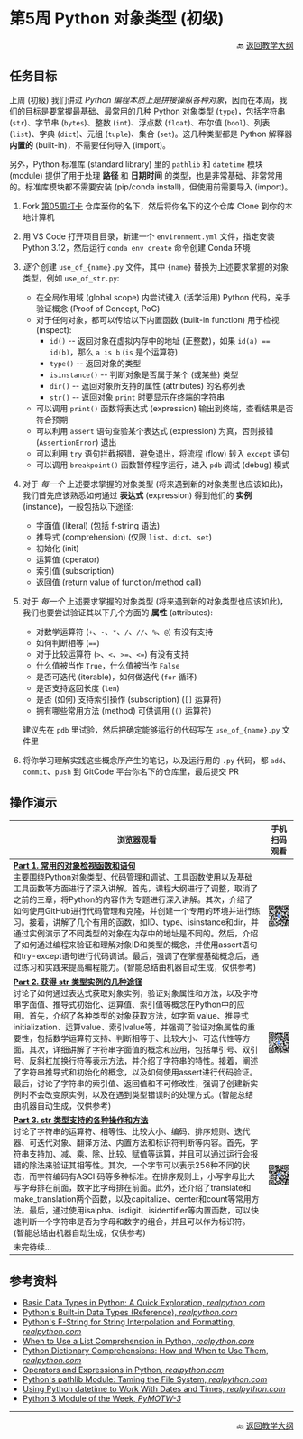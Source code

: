 # 第5周 Python 对象类型 (初级)

<p align="right">🔙 <a href="https://gitcode.com/cueb-fintech/courses#%E6%95%99%E5%AD%A6%E5%A4%A7%E7%BA%B2">返回教学大纲</a></p>

## 任务目标

上周 (初级) 我们讲过 *Python 编程本质上是拼接操纵各种对象*，因而在本周，我们的目标是要掌握最基础、最常用的几种 Python 对象类型 (`type`)，包括字符串 (`str`)、字节串 (`bytes`)、整数 (`int`)、浮点数 (`float`)、布尔值 (`bool`)、列表 (`list`)、字典 (`dict`)、元组 (`tuple`)、集合 (`set`)。这几种类型都是 Python 解释器 **内置的** (built-in)，不需要任何导入 (import)。

另外，Python 标准库 (standard library) 里的 `pathlib` 和 `datetime` 模块 (module) 提供了用于处理 **路径** 和 **日期时间** 的类型，也是非常基础、非常常用的。标准库模块都不需要安装 (pip/conda install)，但使用前需要导入 (import)。

1. Fork [第05周打卡](https://gitcode.com/cueb-fintech/week05) 仓库至你的名下，然后将你名下的这个仓库 Clone 到你的本地计算机
1. 用 VS Code 打开项目目录，新建一个 `environment.yml` 文件，指定安装 Python 3.12，然后运行 `conda env create` 命令创建 Conda 环境
1. *逐个* 创建 `use_of_{name}.py` 文件，其中 `{name}` 替换为上述要求掌握的对象类型，例如 `use_of_str.py`:

    - 在全局作用域 (global scope) 内尝试键入 (活学活用) Python 代码，亲手验证概念 (Proof of Concept, PoC)
    - 对于任何对象，都可以传给以下内置函数 (built-in function) 用于检视 (inspect):
        - `id()` -- 返回对象在虚拟内存中的地址 (正整数)，如果 `id(a) == id(b)`，那么 `a is b` (`is` 是个运算符)
        - `type()` -- 返回对象的类型
        - `isinstance()` -- 判断对象是否属于某个 (或某些) 类型
        - `dir()` -- 返回对象所支持的属性 (attributes) 的名称列表
        - `str()` -- 返回对象 `print` 时要显示在终端的字符串
    - 可以调用 `print()` 函数将表达式 (expression) 输出到终端，查看结果是否符合预期
    - 可以利用 `assert` 语句查验某个表达式 (expression) 为真，否则报错 (`AssertionError`) 退出
    - 可以利用 `try` 语句拦截报错，避免退出，将流程 (flow) 转入 `except` 语句
    - 可以调用 `breakpoint()` 函数暂停程序运行，进入 `pdb` 调试 (debug) 模式

1. 对于 *每一个* 上述要求掌握的对象类型 (将来遇到新的对象类型也应该如此)，我们首先应该熟悉如何通过 **表达式** (expression) 得到他们的 **实例** (instance)，一般包括以下途径:

    - 字面值 (literal) (包括 f-string 语法)
    - 推导式 (comprehension) (仅限 `list`、`dict`、`set`)
    - 初始化 (init)
    - 运算值 (operator)
    - 索引值 (subscription)
    - 返回值 (return value of function/method call)

1. 对于 *每一个* 上述要求掌握的对象类型 (将来遇到新的对象类型也应该如此)，我们也要尝试验证其以下几个方面的 **属性** (attributes):

    - 对数学运算符 (`+`、`-`、`*`、`/`、`//`、`%`、`@`) 有没有支持
    - 如何判断相等 (`==`)
    - 对于比较运算符 (`>`、`<`、`>=`、`<=`) 有没有支持
    - 什么值被当作 `True`，什么值被当作 `False`
    - 是否可迭代 (iterable)，如何做迭代 (`for` 循环)
    - 是否支持返回长度 (`len`)
    - 是否 (如何) 支持索引操作 (subscription) (`[]` 运算符)
    - 拥有哪些常用方法 (method) 可供调用 (`()` 运算符)

   建议先在 `pdb` 里试验，然后把确定能够运行的代码写在 `use_of_{name}.py` 文件里

1. 将你学习理解实践这些概念所产生的笔记，以及运行用的 `.py` 代码，都 `add`、`commit`、`push` 到 GitCode 平台你名下的仓库里，最后提交 PR

## 操作演示

|浏览器观看|手机扫码观看|
|----------------|----------|
|[**Part 1. 常用的对象检视函数和语句**](https://meeting.tencent.com/crm/2G7PQM1866)</br>主要围绕Python对象类型、代码管理和调试、工具函数使用以及基础工具函数等方面进行了深入讲解。首先，课程大纲进行了调整，取消了之前的三章，将Python的内容作为专题进行深入讲解。其次，介绍了如何使用GitHub进行代码管理和克隆，并创建一个专用的环境并进行练习。接着，讲解了几个有用的函数，如ID、type、isinstance和dir，并通过实例演示了不同类型的对象在内存中的地址是不同的。然后，介绍了如何通过编程来验证和理解对象ID和类型的概念，并使用assert语句和try-except语句进行代码调试。最后，强调了在掌握基础概念后，通过练习和实践来提高编程能力。(智能总结由机器自动生成，仅供参考)|![二维码](images/qr-week05-part1.png)|
|[**Part 2. 获得 str 类型实例的几种途径**](https://meeting.tencent.com/crm/KEV875E7d3)</br>讨论了如何通过表达式获取对象实例，验证对象属性和方法，以及字符串字面值、推导式初始化、运算值、索引值等概念在Python中的应用。首先，介绍了各种类型的对象获取方法，如字面 value、推导式 initialization、运算value、索引value等，并强调了验证对象属性的重要性，包括数学运算符支持、判断相等于、比较大小、可迭代性等方面。其次，详细讲解了字符串字面值的概念和应用，包括单引号、双引号、反斜杠加换行符等表示方法，并介绍了字符串的特性。接着，阐述了字符串推导式和初始化的概念，以及如何使用assert进行代码验证。最后，讨论了字符串的索引值、返回值和不可修改性，强调了创建新实例时不会改变原实例，以及在遇到类型错误时的处理方式。(智能总结由机器自动生成，仅供参考)|![二维码](images/qr-week05-part2.png)|
|[**Part 3. str 类型支持的各种操作和方法**](https://meeting.tencent.com/crm/KzWZm8PWbc)</br>讨论了字符串的运算符、相等性、比较大小、编码、排序规则、迭代器、可迭代对象、翻译方法、内置方法和标识符判断等内容。首先，字符串支持加、减、乘、除、比较、赋值等运算，并且可以通过运行会报错的除法来验证其相等性。其次，一个字节可以表示256种不同的状态，而字符编码有ASCII码等多种标准。在排序规则上，小写字母比大写字母排在前面，数字比字母排在前面。此外，还介绍了translate和make_translation两个函数，以及capitalize、center和count等常用方法。最后，通过使用isalpha、isdigit、isidentifier等内置函数，可以快速判断一个字符串是否为字母和数字的组合，并且可以作为标识符。(智能总结由机器自动生成，仅供参考)|![二维码](images/qr-week05-part3.png)|
|未完待续...||

## 参考资料

- [Basic Data Types in Python: A Quick Exploration, *realpython.com*](https://realpython.com/python-data-types/)
- [Python's Built-in Data Types (Reference), *realpython.com*](https://realpython.com/ref/builtin-types/)
- [Python's F-String for String Interpolation and Formatting, *realpython.com*](https://realpython.com/python-f-strings/)
- [When to Use a List Comprehension in Python, *realpython.com*](https://realpython.com/list-comprehension-python/)
- [Python Dictionary Comprehensions: How and When to Use Them, *realpython.com*](https://realpython.com/python-dictionary-comprehension/)
- [Operators and Expressions in Python, *realpython.com*](https://realpython.com/python-operators-expressions/)
- [Python's pathlib Module: Taming the File System, *realpython.com*](https://realpython.com/python-pathlib/)
- [Using Python datetime to Work With Dates and Times, *realpython.com*](https://realpython.com/python-datetime/)
- [Python 3 Module of the Week, *PyMOTW-3*](https://pymotw.com/3/)

---

<p align="right">🔙 <a href="https://gitcode.com/cueb-fintech/courses#%E6%95%99%E5%AD%A6%E5%A4%A7%E7%BA%B2">返回教学大纲</a></p>